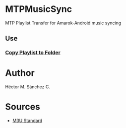 # MTPMusicSync

MTP Playlist Transfer for Amarok-Android music syncing


## Use

### [Copy Playlist to Folder]()

# Author

Héctor M. Sánchez C.


# Sources

* [M3U Standard](https://en.wikipedia.org/wiki/M3U)
